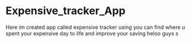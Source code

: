 # Expensive_tracker_App
Here im created app called expensive tracker using you can find where u spent your expensive  day to life and improve your saving heloo guys
s